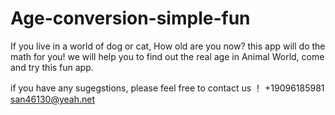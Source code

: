 # Age-conversion-simple-fun
If you live in a world of dog or cat, How old are you now?
this app will do the math for you!  we will help you to find out the real age in Animal World, come and try this fun app.

if you have any sugegstions, please feel free to contact us ！
+19096185981 san46130@yeah.net
